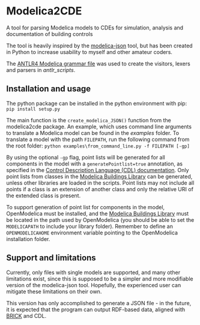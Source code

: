 # Modelica2CDE
A tool for parsing Modelica models to CDEs for simulation, analysis and documentation of building controls

The tool is heavily inspired by the [modelica-json](https://github.com/lbl-srg/modelica-json) tool, but has been created in Python to increase usability to myself and other amateur coders.

The [ANTLR4 Modelica grammar file](https://github.com/antlr/grammars-v4/blob/master/modelica/modelica.g4) was used to create the visitors, lexers and parsers in *antlr_scripts*.

## Installation and usage
The python package can be installed in the python environment with pip: `pip install setup.py`

The main function is the `create_modelica_JSON()` function from the modelica2cde package. An example, which uses command line arguments to translate a Modelica model can be found in the *examples* folder. To translate a model with the path `FILEPATH`, run the following command from the root folder:
`python examples\from_command_line.py -f FILEPATH [-gp]`

By using the optional `-gp` flag, point lists will be generated for all components in the model with a `generatePointlist=true` annotation, as specified in the [Control Description Language (CDL) documentation](http://obc.lbl.gov/specification/cdl.html#point-list). Only point lists from classes in the [Modelica Buildings Library](https://simulationresearch.lbl.gov/modelica/) can be generated, unless other libraries are loaded in the scripts. Point lists may not include all points if a class is an extension of another class and only the relative URI of the extended class is present.

To support generation of point list for components in the model, OpenModelica must be installed, and the [Modelica Buildings Library](https://simulationresearch.lbl.gov/modelica/) must be located in the path used by OpenModelica (you should be able to set the `MODELICAPATH` to include your library folder). Remember to define an `OPENMODELICAHOME` environment variable pointing to the OpenModelica installation folder.

## Support and limitations
Currently, only files with single models are supported, and many other limitations exist, since this is supposed to be a simpler and more modifiable version of the modelica-json tool. Hopefully, the experienced user can mitigate these limitations on their own.

This version has only accomplished to generate a JSON file - in the future, it is expected that the program can output RDF-based data, aligned with [BRICK](https://brickschema.org/) and CDL.
